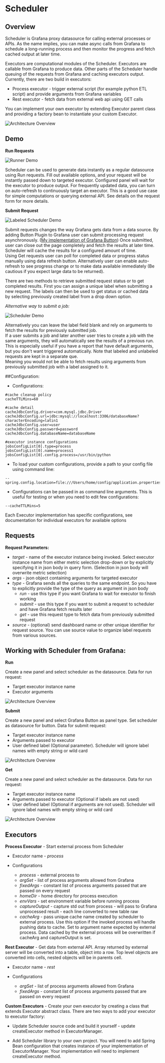 # Scheduler

## Overview 

Scheduler is Grafana proxy datasource for calling external processes or APIs.
  As the name implies, you can make async calls from Grafana to schedule a
  long-running process and then monitor the progress and
  fetch cached output at later time.

Executors are computational modules of the Scheduler. Executors are callable from Grafana to
  produce data.  Other parts of the Scheduler handle queuing of the requests from Grafana and caching executors output.
  Currently, there are two build in executors:
  * Process executor - trigger external script (for example python ETL script) and provide arguments from Grafana variables
  * Rest executor - fetch data from external web api using GET calls
  
You can implement your own executor by extending Executor parent class and providing a factory bean to instantiate
  your custom Executor.

![Architecture Overview](docs/img/scheduler_overview.PNG)

## Demo

**Run Requests**

![Runner Demo](docs/img/runner_animation.gif)

Scheduler can be used to generate data instantly as a regular datasource using Run requests. 
Fill out available options, and your request will be instantly passed down to targeted executor. Configured panel will 
wait for the executor to produce output. For frequently updated data, you can 
turn on auto-refresh to continuously target an executor. This is a good use case for simple computations or 
querying external API. 
See details on the request form for more details.

**Submit Request**

![Labeled Scheduler Demo](docs/img/labeled_animation.gif)

Submit requests changes the way Grafana gets data from a data source. By adding Button Plugin to Grafana user can 
submit processing request asynchronously.
([My implementation of Grafana Button](https://github.com/ampx/grafana-json-button)) 
Once submitted, user can close out the page completely and fetch the results at later time.
Scheduler will cache the results for a configured amount of time.  
Using Get requests user can poll for completed data or progress status manually using data refresh button.
Alternatively user can enable auto-refresh to see progress change or to make data available immediately 
(Be cautious if you expect large data to be returned).

There are two methods to retrieve submitted request status or to get completed results.  First you can assign a unique 
label when submitting a new request.  The labels can then be used to get status or cached data  
by selecting previously created label from a drop down option.  

*Alternative way to submit a job:*

![Scheduler Demo](docs/img/scheduler_animation.gif)

Alternatively you can leave the label field blank and rely on arguments to fetch the results for previously submitted job.  
If a user submits a job and later another user tries to create a job with the same arguments, they will 
automatically see the results of a previous run.  
This is especially useful if you have a report that have default arguments, but you don't want triggered automatically.
Note that labeled and unlabeled requests are kept in a separate que.  
Meaning you would not be able to fetch results using arguments from previously submitted job with a label assigned to it.


##Configuration:

*  Configurations:

```properties
#cache cleanup policy
cacheTTLMins=60

#cache detail
cacheJdbcConfig.driver=com.mysql.jdbc.Driver
cacheJdbcConfig.url=jdbc:mysql://localhost:3306/databaseName?characterEncoding=latin1
cacheJdbcConfig.user=user
cacheJdbcConfig.password=password
cacheJdbcConfig.databaseName=databaseName

#executor instance configurations
jobsConfigList[0].type=process
jobsConfigList[0].name=process1
jobsConfigList[0].config.process=/usr/bin/python
```

* To load your custom configurations, provide a path to your config file using command line:

```
--spring.config.location=file:///Users/home/config/application.properties
```

* Configurations can be passed in as command line arguments.  This is useful for testing or when you need to edit 
  few configurations:

```
--cacheTTLMins=5
```

Each Executor implementation has specific configurations, see documentation for individual executors for available options

## Requests

**Request Parameters:**

* *target* - name of the executor instance being invoked. Select executor instance name from  either metric selection 
  drop-down or by explicitly specifying it in json body in query form. (Selection in json body will overwrite metric 
  selection)
* *args* - json object containing arguments for targeted executor
* *type* - Grafana sends all the queries to the same endpoint. So you have to explicitly provide the type of the 
  query as argument in json body
  * *run* - use this type if you want Grafana to wait for executor to finish working
  * *submit* - use this type if you want to submit a request to scheduler and have Grafana fetch results later
  * *get* - use this request type to fetch data from previously submitted request
* *source* - (optional) send dashboard name or other unique identifier for request source.  You can use source value to 
organize label requests from various sources.

## Working with Scheduler from Grafana:

**Run**

Create a new panel and select scheduler as the datasource.  Data for run request:

* Target executor instance name
* Executor arguments

![Architecture Overview](docs/img/run_configuration_example.PNG)

**Submit**

Create a new panel and select Grafana Button as panel type.  Set scheduler as datasource for button.  Data for submit
request:

* Target executor instance name
* Arguments passed to executor
* User defined label (Optional parameter).  Scheduler will ignore label names with empty string or 
wild card

![Architecture Overview](docs/img/submit_configuration_example.PNG)

**Get**

Create a new panel and select scheduler as the datasource.  Data for run request:

* Target executor instance name
* Arguments passed to executor (Optional if labels are not used)
* User defined label (Optional if arguments are not used).  Scheduler will ignore label names with empty string or
  wild card

![Architecture Overview](docs/img/get_configuration_example.PNG)


## Executors

**Process Executor** - Start external process from Scheduler

* Executor name - *process*

* Configurations
  * *process* - external process to 
  * *argSet* - list of process arguments allowed from Grafana
  * *fixedArgs* - constant list of process arguments passed that are passed on every request
  * *homeDir* - home directory for process execution
  * *envVars* - set environment variable before running process
  * *captureOutput* - capture std out from process - will pass to Grafana unprocessed result - each line converted to 
  new table raw
  * *cacheArg* - pass unique cache name created by scheduler to external process. Use this option if the invoked process
    will handle pushing data to cache.  Set to argument name expected by external process.  Data cached by the external
    process will be overwritten if cacheArg and captureOutput is set.


**Rest Executor** - Get data from external API. Array returned by external server will be converted into a table,
object into a row. Top level objects are converted into cells, nested objects will be in parents cell.

* Executor name - *rest*

* Configurations
  * *argSet* - list of process arguments allowed from Grafana
  * *fixedArgs* - constant list of process arguments passed that are passed on every request

**Custom Executors** - Create your own executor by creating a class that extends Executor abstract class. There are two 
ways to add your executor to executor factory:

* Update Scheduler source code and build it yourself - update createExecutor method in ExecutorManager.

* Add Scheduler library to your own project. You will need to add Spring Bean configuration that creates instance of 
your implementation of ExecutorManager.  Your implementation will need to implement createExecutor method.
